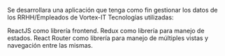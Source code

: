 Se desarrollara una aplicación que tenga como fin gestionar los datos de los RRHH/Empleados de Vortex-IT
Tecnologías utilizadas:

ReactJS como librería frontend.
Redux como librería para manejo de estados.
React Router como librería para manejo de múltiples vistas y navegación entre las mismas.
